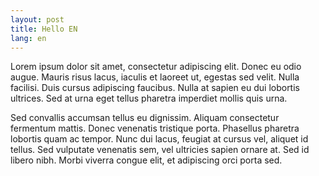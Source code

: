 ```yaml
---
layout: post
title: Hello EN
lang: en
---
```


Lorem ipsum dolor sit amet, consectetur adipiscing elit. Donec eu odio augue. Mauris risus lacus, iaculis et laoreet ut, egestas sed velit. Nulla facilisi. Duis cursus adipiscing faucibus. Nulla at sapien eu dui lobortis ultrices. Sed at urna eget tellus pharetra imperdiet mollis quis urna.

Sed convallis accumsan tellus eu dignissim. Aliquam consectetur fermentum mattis. Donec venenatis tristique porta. Phasellus pharetra lobortis quam ac tempor. Nunc dui lacus, feugiat at cursus vel, aliquet id tellus. Sed vulputate venenatis sem, vel ultricies sapien ornare at. Sed id libero nibh. Morbi viverra congue elit, et adipiscing orci porta sed.
